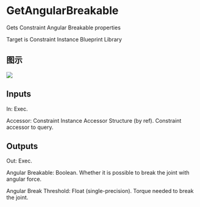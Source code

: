 # GetAngularBreakable

Gets Constraint Angular Breakable properties

Target is Constraint Instance Blueprint Library

## 图示

![]($-20221218-20233311.png)

## Inputs

In: Exec.

Accessor: Constraint Instance Accessor Structure (by ref). Constraint accessor to query.  

## Outputs

Out: Exec.

Angular Breakable: Boolean. Whether it is possible to break the joint with angular force.

Angular Break Threshold: Float (single-precision). Torque needed to break the joint.

